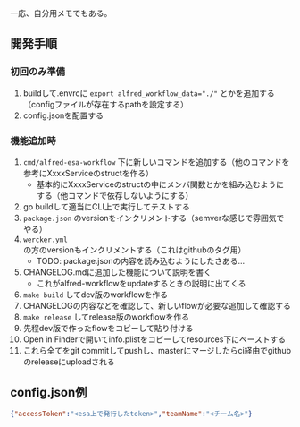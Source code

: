 一応、自分用メモでもある。


## 開発手順


### 初回のみ準備

1. buildして.envrcに `export alfred_workflow_data="./"` とかを追加する（configファイルが存在するpathを設定する）
1. config.jsonを配置する

### 機能追加時

1. `cmd/alfred-esa-workflow` 下に新しいコマンドを追加する（他のコマンドを参考にXxxxServiceのstructを作る）
    - 基本的にXxxxServiceのstructの中にメンバ関数とかを組み込むようにする（他コマンドで依存しないようにする）
1. go buildして適当にCLI上で実行してテストする
1. `package.json` のversionをインクリメントする（semverな感じで雰囲気でやる）
1. `wercker.yml` の方のversionもインクリメントする（これはgithubのタグ用）
    - TODO: package.jsonの内容を読み込むようにしたさある...
1. CHANGELOG.mdに追加した機能について説明を書く
    - これがalfred-workflowをupdateするときの説明に出てくる
1. `make build` してdev版のworkflowを作る
1. CHANGELOGの内容などを確認して、新しいflowが必要な追加して確認する
1. `make release` してrelease版のworkflowを作る
1. 先程dev版で作ったflowをコピーして貼り付ける
1. Open in Finderで開いてinfo.plistをコピーしてresources下にペーストする
1. これら全てをgit commitしてpushし、masterにマージしたらci経由でgithubのreleaseにuploadされる


## config.json例

```json
{"accessToken":"<esa上で発行したtoken>","teamName":"<チーム名>"}
```

